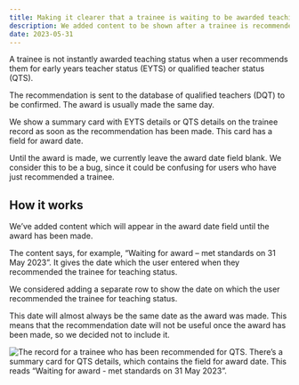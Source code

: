 ```yaml
---
title: Making it clearer that a trainee is waiting to be awarded teaching status
description: We added content to be shown after a trainee is recommended for teaching status but before they get the award.
date: 2023-05-31
---
```


A trainee is not instantly awarded teaching status when a user recommends them for early years teacher status (EYTS) or qualified teacher status (QTS).

The recommendation is sent to the database of qualified teachers (DQT) to be confirmed. The award is usually made the same day.

We show a summary card with EYTS details or QTS details on the trainee record as soon as the recommendation has been made. This card has a field for award date.

Until the award is made, we currently leave the award date field blank. We consider this to be a bug, since it could be confusing for users who have just recommended a trainee.

## How it works

We’ve added content which will appear in the award date field until the award has been made.

The content says, for example, “Waiting for award – met standards on 31 May 2023”. It gives the date which the user entered when they recommended the trainee for teaching status.

We considered adding a separate row to show the date on which the user recommended the trainee for teaching status.

This date will almost always be the same date as the award was made. This means that the recommendation date will not be useful once the award has been made, so we decided not to include it.

![The record for a trainee who has been recommended for QTS. There’s a summary card for QTS details, which contains the field for award date. This reads “Waiting for award - met standards on 31 May 2023”.](trainee-record.png)
